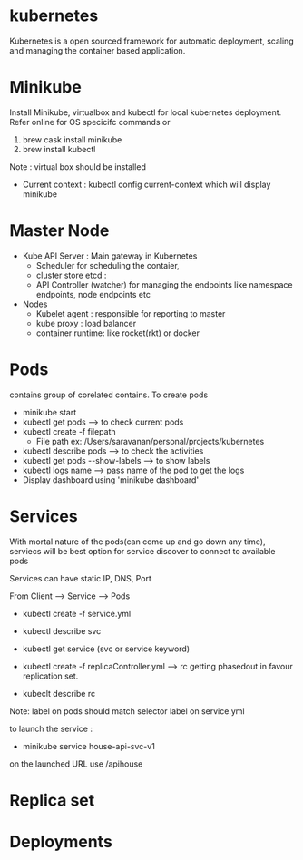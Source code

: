 # kubernetes

Kubernetes is a open sourced framework for automatic deployment, scaling and managing the container based application.

# Minikube
 Install Minikube, virtualbox and kubectl for local kubernetes deployment. Refer online for OS specicifc commands or
 
 1. brew cask install minikube
 2. brew install kubectl
 
Note : virtual box should be installed

* Current context : 
 kubectl config current-context which will display minikube
 
# Master Node

   * Kube API Server : Main gateway in Kubernetes
     * Scheduler for scheduling the contaier,
     * cluster store etcd : 
     * API Controller (watcher) for managing the endpoints like namespace endpoints, node endpoints etc
   * Nodes
     * Kubelet agent : responsible for reporting to master
     * kube proxy : load balancer
     * container  runtime: like rocket(rkt) or docker
# Pods
 contains group of corelated contains. To create pods
 
 * minikube start
 * kubectl get pods --> to check current pods
 * kubectl create -f filepath 
   * File path ex: /Users/saravanan/personal/projects/kubernetes
 * kubectl describe pods --> to check the activities
 * kubectl get pods --show-labels --> to show labels
 * kubectl logs name --> pass name of the pod to get the logs
* Display dashboard using 'minikube dashboard'
# Services
 With mortal nature of the pods(can come up and go down any time), serviecs will be best option for service discover to connect to available pods
 
 Services can have static IP, DNS, Port 
 
 From Client --> Service --> Pods
 
 * kubectl create -f service.yml
 * kubectl describe svc
 * kubectl get service (svc or service keyword)
 
 * kubectl create -f replicaController.yml --> rc getting phasedout in favour replication set.
 * kubeclt describe rc
 
 Note: label on pods should match selector label on service.yml
 
to launch the service : 

* minikube service house-api-svc-v1

on the launched URL use /apihouse
# Replica set
# Deployments
